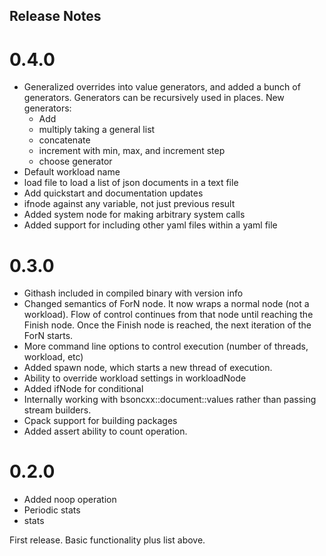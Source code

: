 Release Notes
-------------

0.4.0
=====

- Generalized overrides into value generators, and added a bunch of
  generators. Generators can be recursively used in places. New
  generators:
  - Add
  - multiply taking a general list
  - concatenate
  - increment with min, max, and increment step
  - choose generator
- Default workload name
- load file to load a list of json documents in a text file
- Add quickstart and documentation updates
- ifnode against any variable, not just previous result
- Added system node for making arbitrary system calls
- Added support for including other yaml files within a yaml file

0.3.0
=====

- Githash included in compiled binary with version info
- Changed semantics of ForN node. It now wraps a normal node (not a
  workload). Flow of control continues from that node until reaching
  the Finish node. Once the Finish node is reached, the next iteration
  of the ForN starts.
- More command line options to control execution (number of threads,
  workload, etc)
- Added spawn node, which starts a new thread of execution.
- Ability to override workload settings in workloadNode
- Added ifNode for conditional
- Internally working with bsoncxx::document::values rather than
  passing stream builders.
- Cpack support for building packages
- Added assert ability to count operation.

0.2.0
=====

- Added noop operation
- Periodic stats
- stats

First release. Basic functionality plus list above.
